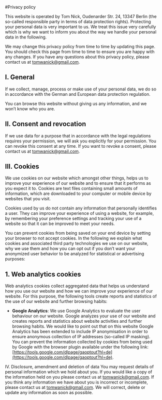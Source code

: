 #Privacy policy

This website is operated by Tom Nick, Oudenarder Str. 24, 13347 Berlin (the so-called responsible party in terms of data protection rights). Protecting your personal data is very important to us. We treat this issue very carefully which is why we want to inform you about the way we handle your personal data in the following.

We may change this privacy policy from time to time by updating this page. You should check this page from time to time to ensure you are happy with any changes. If you have any questions about this privacy policy, please contact us at [tomwanick@gmail.com](mailto:tomwanick@gmail.com).

## I. General

If we collect, manage, process or make use of your personal data, we do so in accordance with the German and European data protection regulation.

You can browse this website without giving us any information, and we won’t know who you are.

## II. Consent and revocation

If we use data for a purpose that in accordance with the legal regulations requires your permission, we will ask you explicitly for your permission. You can revoke this consent at any time. If you want to revoke a consent, please contact us at [tomwanick@gmail.com](mailto:tomwanick@gmail.com).

## III. Cookies

We use cookies on our website which amongst other things, helps us to improve your experience of our website and to ensure that it performs as you expect it to. Cookies are text files containing small amounts of information, which are downloaded to your computer or mobile device by websites that you visit.

Cookies used by us do not contain any information that personally identifies a user. They can improve your experience of using a website, for example, by remembering your preference settings and tracking your use of a website so that it can be improved to meet your needs.

You can prevent cookies from being saved on your end device by setting your browser to not accept cookies. In the following we explain what cookies and associated third party technologies we use on our website, why we use them and how you can opt out if you don’t want your anonymized user behavior to be analyzed for statistical or advertising purposes:

## 1. Web analytics cookies

Web analytics cookies collect aggregated data that helps us understand how you use our website and how we can improve your experience of our website. For this purpose, the following tools create reports and statistics of the use of our website and further browsing habits:

- **Google Analytics**: We use Google Analytics to evaluate the user behaviour on our website. Google analyzes your use of our website and creates reports and statistics about website activities and further browsing habits.
  We would like to point out that on this website Google Analytics has been extended to include IP anonymisation in order to ensure anonymous collection of IP addresses (so-called IP masking).
  You can prevent the information collected by cookies from being used by Google with the browser plugin available under the following link: [https://tools.google.com/dlpage/gaoptout?hl=de](https://tools.google.com/dlpage/gaoptout?hl=de).

IV. Disclosure, amendment and deletion of data
You may request details of personal information which we hold about you. If you would like a copy of the information held on you please contact us at [tomwanick@gmail.com](mailto:tomwanick@gmail.com). If you think any information we have about you is incorrect or incomplete, please contact us at [tomwanick@gmail.com](mailto:tomwanick@gmail.com). We will correct, delete or update any information as soon as possible.
